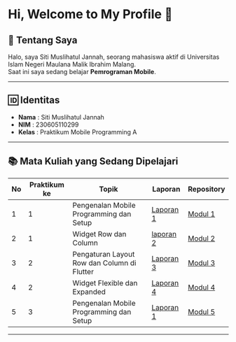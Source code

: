 # Hi, Welcome to My Profile 👋

## 📖 Tentang Saya
Halo, saya Siti Muslihatul Jannah, seorang mahasiswa aktif di Universitas Islam Negeri Maulana Malik Ibrahim Malang.  
Saat ini saya sedang belajar **Pemrograman Mobile**.

---

## 🆔 Identitas
- **Nama** : Siti Muslihatul Jannah  
- **NIM** : 230605110299  
- **Kelas** : Praktikum Mobile Programming A 

---

## 📚 Mata Kuliah yang Sedang Dipelajari

| No | Praktikum ke             | Topik                                           | Laporan            | Repository  |
|----|--------------------------|-------------------------------------------------|--------------------|-------------|
| 1  | 1 | Pengenalan Mobile Programming dan Setup         | [Laporan 1](https://drive.google.com/drive/folders/1GCnQt4iaTOuWdPafs5CLvJ6ngdbrEfZ3?usp=sharing "Laporan 1")    | [Modul 1](https://github.com/smuslihatuljannah/prak-mobile-modul-1 "Modul 1") |
| 2  | 1 | Widget Row dan Column                          |    [laporan 2](https://drive.google.com/drive/folders/1Ym96K3DPdfN4sU2f-CZfHa-d9472KkKn?usp=sharing "laporan 2")  |[Modul 2](https://github.com/smuslihatuljannah/prak-mobile-modul-2 "Modul 2")|
| 3  | 2 | Pengaturan Layout Row dan Column di Flutter    |[Laporan 3](https://drive.google.com/file/d/1BERT95A9cX9cvzhTP-24Y2i__EX9PgAU/view?usp=drive_link "Laporan 4")|[Modul 3](https://github.com/smuslihatuljannah/prak-mobile-modul-3 "Modul 3")|
| 4  | 2 | Widget Flexible dan Expanded                   |[Laporan 4](https://drive.google.com/file/d/1GWHmVXe3eI5_-6MgsdDf07CXYIQbhGe-/view?usp=drive_link "Laporan 4")|[Modul 4](https://github.com/smuslihatuljannah/prak-mobile-modul-4 "Modul 4")|
| 5  | 3 | Pengenalan Mobile Programming dan Setup         | [Laporan 1](https://drive.google.com/drive/folders/1GCnQt4iaTOuWdPafs5CLvJ6ngdbrEfZ3?usp=sharing "Laporan 1")    | [Modul 5](https://github.com/smuslihatuljannah/prak-mobile-modul-5 "Modul 5") |
---
